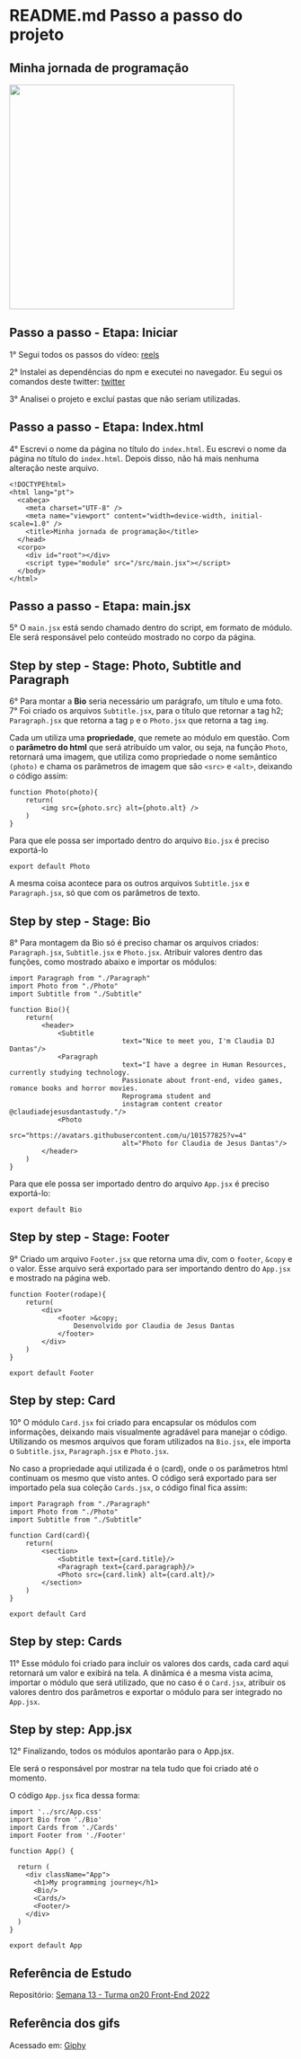 # README.md Passo a passo do projeto
## Minha jornada de programação

<img width="400" src="https://media3.giphy.com/media/QW9Oe9EY1o2zE649Cc/giphy.gif?cid=ecf05e47v2n8e4d0gmhj7wpzg5uzok9kkju9d2j1d9s4u4k6&rid=giphy.gif&ct=g" />

## Passo a passo - Etapa: Iniciar

1° Segui todos os passos do vídeo: [reels](https://www.instagram.com/reel/CeBTbEoDUTM)

2° Instalei as dependências do npm e executei no navegador. Eu segui os comandos deste twitter: [twitter](https://twitter.com/SimaraConceicao/status/1529800875144781825?s=20&t=2KZjH-NL3eMEORI166W79w)

3° Analisei o projeto e excluí pastas que não seriam utilizadas.

## Passo a passo - Etapa: Index.html

4° Escrevi o nome da página no título do `index.html`. Eu escrevi o nome da página no título do `index.html`. Depois disso, não há mais nenhuma alteração neste arquivo.

```
<!DOCTYPEhtml>
<html lang="pt">
  <cabeça>
    <meta charset="UTF-8" />
    <meta name="viewport" content="width=device-width, initial-scale=1.0" />
    <title>Minha jornada de programação</title>
  </head>
  <corpo>
    <div id="root"></div>
    <script type="module" src="/src/main.jsx"></script>
  </body>
</html>
```

## Passo a passo - Etapa: main.jsx

5° O `main.jsx` está sendo chamado dentro do script, em formato de módulo. Ele será responsável pelo conteúdo mostrado no corpo da página.

## Step by step - Stage: Photo, Subtitle and Paragraph

6° Para montar a **Bio** seria necessário um parágrafo, um título e uma foto. 
7° Foi criado os arquivos `Subtitle.jsx`, para o título que retornar a tag h2;  
`Paragraph.jsx` que retorna a tag `p` e o `Photo.jsx` que retorna a tag `img`. 

Cada um utiliza uma **propriedade**, que remete ao módulo em questão. Com o **parâmetro do html** que será atribuído um valor, ou seja, na função `Photo`, retornará uma imagem, que utiliza como propriedade o nome semântico `(photo)` e chama os parâmetros de imagem que são `<src>` e `<alt>`, deixando o código assim:

```
function Photo(photo){
    return(
        <img src={photo.src} alt={photo.alt} />
    )
}
```

Para que ele possa ser importado dentro do arquivo `Bio.jsx` é preciso exportá-lo

```
export default Photo
```

A mesma coisa acontece para os outros arquivos `Subtitle.jsx` e `Paragraph.jsx`, só que com os parâmetros de texto.

## Step by step - Stage: Bio

8° Para montagem da Bio só é preciso chamar os arquivos criados: `Paragraph.jsx`, `Subtitle.jsx` e `Photo.jsx`.
Atribuir valores dentro das funções, como mostrado abaixo e importar os módulos:

```
import Paragraph from "./Paragraph"
import Photo from "./Photo"
import Subtitle from "./Subtitle"

function Bio(){
    return(
        <header>
            <Subtitle 
							text="Nice to meet you, I'm Claudia DJ Dantas"/>
            <Paragraph 
							text="I have a degree in Human Resources, currently studying technology. 
							Passionate about front-end, video games, romance books and horror movies. 
							Reprograma student and 
							instagram content creator @claudiadejesusdantastudy."/>
            <Photo 
							src="https://avatars.githubusercontent.com/u/101577825?v=4" 
							alt="Photo for Claudia de Jesus Dantas"/>
        </header>
    )
}
```

Para que ele possa ser importado dentro do arquivo `App.jsx` é preciso exportá-lo:

```
export default Bio
```

## Step by step - Stage: Footer

9° Criado um arquivo `Footer.jsx` que retorna uma div, com o `footer`, `&copy` e o valor. Esse arquivo será exportado para ser importando dentro do `App.jsx` e mostrado na página web.

```
function Footer(rodape){
    return(
        <div>
            <footer >&copy; 
                Desenvolvido por Claudia de Jesus Dantas
            </footer>
        </div>
    )
}

export default Footer
```

## Step by step: Card

10° O módulo `Card.jsx` foi criado para encapsular os módulos com informações, deixando mais visualmente agradável para manejar o código. Utilizando os mesmos arquivos que foram utilizados na `Bio.jsx`, ele importa o `Subtitle.jsx`, `Paragraph.jsx` e `Photo.jsx`.

No caso a propriedade aqui utilizada é o (card), onde o os parâmetros html continuam os mesmo que visto antes. O código será exportado para ser importado pela sua coleção `Cards.jsx`, o código final fica assim:

```
import Paragraph from "./Paragraph"
import Photo from "./Photo"
import Subtitle from "./Subtitle"

function Card(card){
    return(
        <section>
            <Subtitle text={card.title}/>
            <Paragraph text={card.paragraph}/>
            <Photo src={card.link} alt={card.alt}/>
        </section>
    )
}

export default Card
```

## Step by step: Cards

11° Esse módulo foi criado para incluir os valores dos cards, cada card aqui retornará um valor e exibirá na tela. A dinâmica é a mesma vista acima, importar o módulo que será utilizado, que no caso é o `Card.jsx`, atribuir os valores dentro dos parâmetros e exportar o módulo para ser integrado no `App.jsx`.

## Step by step: App.jsx

12° Finalizando, todos os módulos apontarão para o App.jsx.

Ele será o responsável por mostrar na tela tudo que foi criado até o momento. 

O código `App.jsx` fica dessa forma:

```
import '../src/App.css'
import Bio from './Bio'
import Cards from './Cards'
import Footer from './Footer'

function App() {

  return (
    <div className="App">
      <h1>My programming journey</h1>
      <Bio/>
      <Cards/>
      <Footer/>
    </div>
  )
}

export default App
```

## Referência de Estudo

Repositório: [Semana 13 - Turma on20 Front-End 2022](https://github.com/reprograma/on20-tet-s13-react-1)

## Referência dos gifs

Acessado em: [Giphy](https://giphy.com/) <img src="https://media4.giphy.com/media/QxZEtFE02ofY00gJ71/giphy.gif" width="15" />

